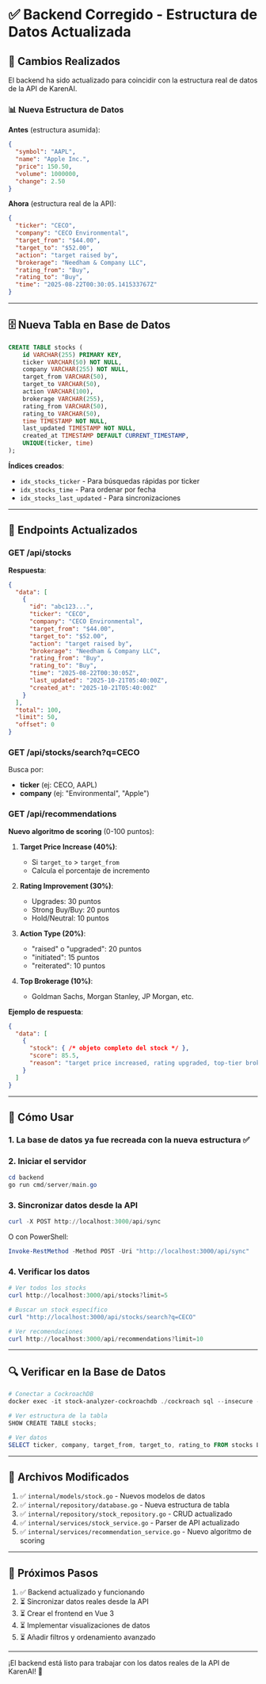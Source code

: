 # ✅ Backend Corregido - Estructura de Datos Actualizada

## 🔄 Cambios Realizados

El backend ha sido actualizado para coincidir con la estructura real de datos de la API de KarenAI.

### 📊 Nueva Estructura de Datos

**Antes** (estructura asumida):
```json
{
  "symbol": "AAPL",
  "name": "Apple Inc.",
  "price": 150.50,
  "volume": 1000000,
  "change": 2.50
}
```

**Ahora** (estructura real de la API):
```json
{
  "ticker": "CECO",
  "company": "CECO Environmental",
  "target_from": "$44.00",
  "target_to": "$52.00",
  "action": "target raised by",
  "brokerage": "Needham & Company LLC",
  "rating_from": "Buy",
  "rating_to": "Buy",
  "time": "2025-08-22T00:30:05.141533767Z"
}
```

---

## 🗄️ Nueva Tabla en Base de Datos

```sql
CREATE TABLE stocks (
    id VARCHAR(255) PRIMARY KEY,
    ticker VARCHAR(50) NOT NULL,
    company VARCHAR(255) NOT NULL,
    target_from VARCHAR(50),
    target_to VARCHAR(50),
    action VARCHAR(100),
    brokerage VARCHAR(255),
    rating_from VARCHAR(50),
    rating_to VARCHAR(50),
    time TIMESTAMP NOT NULL,
    last_updated TIMESTAMP NOT NULL,
    created_at TIMESTAMP DEFAULT CURRENT_TIMESTAMP,
    UNIQUE(ticker, time)
);
```

**Índices creados**:
- `idx_stocks_ticker` - Para búsquedas rápidas por ticker
- `idx_stocks_time` - Para ordenar por fecha
- `idx_stocks_last_updated` - Para sincronizaciones

---

## 📡 Endpoints Actualizados

### GET /api/stocks

**Respuesta**:
```json
{
  "data": [
    {
      "id": "abc123...",
      "ticker": "CECO",
      "company": "CECO Environmental",
      "target_from": "$44.00",
      "target_to": "$52.00",
      "action": "target raised by",
      "brokerage": "Needham & Company LLC",
      "rating_from": "Buy",
      "rating_to": "Buy",
      "time": "2025-08-22T00:30:05Z",
      "last_updated": "2025-10-21T05:40:00Z",
      "created_at": "2025-10-21T05:40:00Z"
    }
  ],
  "total": 100,
  "limit": 50,
  "offset": 0
}
```

### GET /api/stocks/search?q=CECO

Busca por:
- **ticker** (ej: CECO, AAPL)
- **company** (ej: "Environmental", "Apple")

### GET /api/recommendations

**Nuevo algoritmo de scoring** (0-100 puntos):

1. **Target Price Increase (40%)**: 
   - Si `target_to` > `target_from`
   - Calcula el porcentaje de incremento

2. **Rating Improvement (30%)**:
   - Upgrades: 30 puntos
   - Strong Buy/Buy: 20 puntos
   - Hold/Neutral: 10 puntos

3. **Action Type (20%)**:
   - "raised" o "upgraded": 20 puntos
   - "initiated": 15 puntos
   - "reiterated": 10 puntos

4. **Top Brokerage (10%)**:
   - Goldman Sachs, Morgan Stanley, JP Morgan, etc.

**Ejemplo de respuesta**:
```json
{
  "data": [
    {
      "stock": { /* objeto completo del stock */ },
      "score": 85.5,
      "reason": "target price increased, rating upgraded, top-tier brokerage"
    }
  ]
}
```

---

## 🚀 Cómo Usar

### 1. La base de datos ya fue recreada con la nueva estructura ✅

### 2. Iniciar el servidor

```powershell
cd backend
go run cmd/server/main.go
```

### 3. Sincronizar datos desde la API

```powershell
curl -X POST http://localhost:3000/api/sync
```

O con PowerShell:
```powershell
Invoke-RestMethod -Method POST -Uri "http://localhost:3000/api/sync"
```

### 4. Verificar los datos

```powershell
# Ver todos los stocks
curl http://localhost:3000/api/stocks?limit=5

# Buscar un stock específico
curl "http://localhost:3000/api/stocks/search?q=CECO"

# Ver recomendaciones
curl http://localhost:3000/api/recommendations?limit=10
```

---

## 🔍 Verificar en la Base de Datos

```powershell
# Conectar a CockroachDB
docker exec -it stock-analyzer-cockroachdb ./cockroach sql --insecure --database=stocks

# Ver estructura de la tabla
SHOW CREATE TABLE stocks;

# Ver datos
SELECT ticker, company, target_from, target_to, rating_to FROM stocks LIMIT 10;
```

---

## 📝 Archivos Modificados

1. ✅ `internal/models/stock.go` - Nuevos modelos de datos
2. ✅ `internal/repository/database.go` - Nueva estructura de tabla
3. ✅ `internal/repository/stock_repository.go` - CRUD actualizado
4. ✅ `internal/services/stock_service.go` - Parser de API actualizado
5. ✅ `internal/services/recommendation_service.go` - Nuevo algoritmo de scoring

---

## 🎯 Próximos Pasos

1. ✅ Backend actualizado y funcionando
2. ⏳ Sincronizar datos reales desde la API
3. ⏳ Crear el frontend en Vue 3
4. ⏳ Implementar visualizaciones de datos
5. ⏳ Añadir filtros y ordenamiento avanzado

---

¡El backend está listo para trabajar con los datos reales de la API de KarenAI! 🎉
